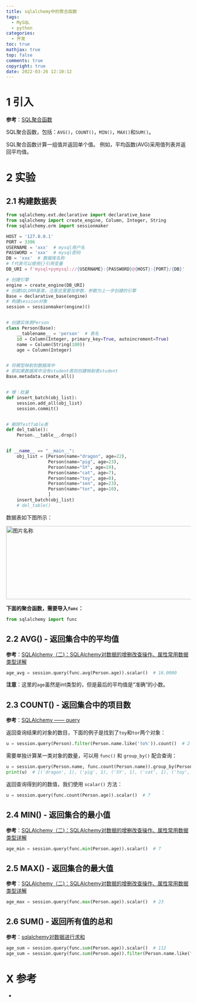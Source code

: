 ```yaml
---
title: sqlalchemy中的聚合函数
tags:
  - MySQL
  - python
categories:
  - 开发
toc: true
mathjax: true
top: false
comments: true
copyright: true
date: 2022-03-26 12:10:12
---
```


# 1 引入

**参考**：[SQL聚合函数](https://www.yiibai.com/sql/sql-aggregate-functions.html)

SQL聚合函数，包括：`AVG()`，`COUNT()`，`MIN()`，`MAX()`和`SUM()`。

SQL聚合函数计算一组值并返回单个值。 例如，平均函数(AVG)采用值列表并返回平均值。

# 2 实验

## 2.1 构建数据表

```python
from sqlalchemy.ext.declarative import declarative_base
from sqlalchemy import create_engine, Column, Integer, String
from sqlalchemy.orm import sessionmaker

HOST = '127.0.0.1'
PORT = 3306
USERNAME = 'xxx'  # mysql用户名
PASSWORD = 'xxx'  # mysql密码
DB = 'xxx'  # 数据库名称
# f代表可以使用{}引用变量
DB_URI = f'mysql+pymysql://{USERNAME}:{PASSWORD}@{HOST}:{PORT}/{DB}'

# 创建引擎
engine = create_engine(DB_URI)
# 创建SQLORM基类，注意这里要加参数，参数为上一步创建的引擎
Base = declarative_base(engine)
# 构建session对象
session = sessionmaker(engine)()


# 创建实体表Person
class Person(Base):
    __tablename__ = 'person'  # 表名
    id = Column(Integer, primary_key=True, autoincrement=True)
    name = Column(String(100))
    age = Column(Integer)


# 将模型映射到数据库中
# 即如果数据库中没有student表则创建映射表student
Base.metadata.create_all()


# 增：批量
def insert_batch(obj_list):
    session.add_all(obj_list)
    session.commit()


# 删除TestTable表
def del_table():
    Person.__table__.drop()


if __name__ == "__main__":
    obj_list = [Person(name="dragon", age=22),
                Person(name="pig", age=23),
                Person(name="SY", age=19),
                Person(name="cat", age=7),
                Person(name="toy", age=8),
                Person(name="sen", age=23),
                Person(name="tor", age=10),
                ]
    insert_batch(obj_list)
    # del_table()

```

数据表如下图所示：

<img src="https://s2.loli.net/2022/03/26/h8yAv2Ts1OfipVX.png" width = "800" height = "200" alt="图片名称" align=center id=120 />

**下面的聚合函数，需要导入`func`：**

```python
from sqlalchemy import func
```

## 2.2 AVG() - 返回集合中的平均值

**参考**：[SQLAlchemy（二)：SQLAlchemy对数据的增删改查操作、属性常用数据类型详解](https://blog.51cto.com/u_15127597/3800261)

```python
age_avg = session.query(func.avg(Person.age)).scalar()  # 16.0000
```

**注意**：这里的`age`虽然是int类型的，但是最后的平均值是“准确”的小数。

## 2.3 COUNT() - 返回集合中的项目数

**参考**：[SQLAlchemy —— query](https://www.jianshu.com/p/b03e20cde341)

返回查询结果的对象的数目，下面的例子是找到了`toy`和`tor`两个对象：

```python
u = session.query(Person).filter(Person.name.like('to%')).count()  # 2
```

需要单独计算某一类对象的数量，可以用 `func()` 和 `group_by()` 配合查询：

```python
u = session.query(Person.name, func.count(Person.name)).group_by(Person.name).all()
print(u)  # [('dragon', 1), ('pig', 1), ('SY', 1), ('cat', 1), ('toy', 1), ('sen', 1), ('tor', 1)]
```

返回查询得到的的数值，我们使用 `scalar()` 方法：

```python
u = session.query(func.count(Person.age)).scalar()  # 7
```

## 2.4 MIN() - 返回集合的最小值

**参考**：[SQLAlchemy（二)：SQLAlchemy对数据的增删改查操作、属性常用数据类型详解](https://blog.51cto.com/u_15127597/3800261)

```python
age_min = session.query(func.min(Person.age)).scalar()  # 7
```

## 2.5 MAX() - 返回集合的最大值

**参考**：[SQLAlchemy（二)：SQLAlchemy对数据的增删改查操作、属性常用数据类型详解](https://blog.51cto.com/u_15127597/3800261)

```python
age_max = session.query(func.max(Person.age)).scalar()  # 23
```

## 2.6 SUM() - 返回所有值的总和

**参考**：[sqlalchemy对数据进行求和](https://blog.csdn.net/weixin_43303732/article/details/86476069)

```python
age_sum = session.query(func.sum(Person.age)).scalar()  # 112
age_sum = session.query(func.sum(Person.age)).filter(Person.name.like("to%")).scalar()  # 18
```

# X 参考

* 
